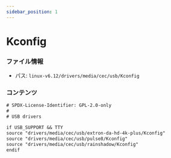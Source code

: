 ```yaml
---
sidebar_position: 1
---
```

# Kconfig

### ファイル情報

- パス: `linux-v6.12/drivers/media/cec/usb/Kconfig`

### コンテンツ

```txt
# SPDX-License-Identifier: GPL-2.0-only
#
# USB drivers

if USB_SUPPORT && TTY
source "drivers/media/cec/usb/extron-da-hd-4k-plus/Kconfig"
source "drivers/media/cec/usb/pulse8/Kconfig"
source "drivers/media/cec/usb/rainshadow/Kconfig"
endif

```
